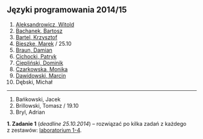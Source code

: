 ## Języki programowania 2014/15

1. [Aleksandrowicz, Witold](https://github.com/waleksandrowicz/zadania-z-basha)
1. [Bachanek, Bartosz](https://github.com/bbachanek/zadania-z-basha)
1. [Bartel, Krzysztof](https://github.com/deer667/zadania_z_basha/tree/master)
1. [Bieszke, Marek](https://github.com/Biemark/zadania-bash) / 25.10
1. [Braun, Damian](https://github.com/damianbraun/jpzadania)
1. [Cichocki, Patryk](https://github.com/pcichocki/jp-zad-ug)
1. [Ciepliński, Dominik](https://github.com/Mafferek/Programowanie---Na-Uczelni)
1. [Czarkowska, Monika](https://github.com/monika001/zadania-z-basha/)
1. [Dawidowski, Marcin](https://github.com/mdawidowski/Zadania-z-basha)
1. Dębski, Michał

----

1. Bańkowski, Jacek
1. Brillowski, Tomasz / 19.10
1. Bryl, Adrian

<!--

1. Bar, Łukasz / 19.10 25.10
1. Bigus, Michał / 19.10, 25.10
1. Borawski, Rafał / 19.10, 25.10
1. Darecki, Filip / 19.10, 25.10
1. Drywa, Kamil / 19.10, 25.10
1. Ferenc, Robert / 19.10, 25.10
1. Gdaniec, Mateusz / 19.10, 25.10
1. Gil, Wojciech / 19.10, 25.10

-->

**1. Zadanie 1** (*deadline 25.10.2014*) –
rozwiązać po kilka zadań z każdego z zestawów:
[laboratorium 1-4](http://wbzyl.inf.ug.edu.pl/sp/exercises).
